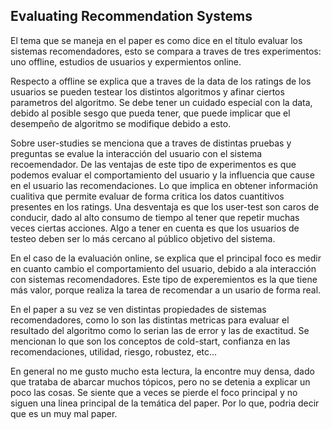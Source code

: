 ## Evaluating Recommendation Systems

El tema que se maneja en el paper es como dice en el título evaluar los sistemas recomendadores, esto se compara a traves de tres experimentos: uno offline, estudios de usuarios y expermientos online.

Respecto a offline se explica que a traves de la data de los ratings de los usuarios se pueden testear los distintos algoritmos y afinar ciertos parametros del algoritmo. Se debe tener un cuidado especial con la data, debido al posible sesgo que pueda tener, que puede implicar que el desempeño de algoritmo se modifique debido a esto.

Sobre user-studies se menciona que a traves de distintas pruebas y preguntas se evalue la interacción del usuario con el sistema recoemendador. De las ventajas de este tipo de experimentos es que podemos evaluar el comportamiento del usuario y la influencia que cause en el usuario las recomendaciones. Lo que implica en obtener información cualitiva que permite evaluar de forma critica los datos cuantitivos presentes en los ratings. Una desventaja es que los user-test son caros de conducir, dado al alto consumo de tiempo al tener que repetir muchas veces ciertas acciones. Algo a tener en cuenta es que los usuarios de testeo deben ser lo más cercano al público objetivo del sistema.

En el caso de la evaluación online, se explica que el principal foco es medir en cuanto cambio el comportamiento del usuario, debido a ala interacción con sistemas recomendadores. Este tipo de experemientos es la que tiene más valor, porque realiza la tarea de recomendar a un usario de forma real. 

En el paper a su vez se ven distintas propiedades de sistemas recomendadores, como lo son las distintas metricas para evaluar el resultado del algoritmo como lo serian las de error y las de exactitud. Se mencionan lo que son los conceptos de cold-start, confianza en las recomendaciones, utilidad, riesgo, robustez, etc... 

En general no me gusto mucho esta lectura, la encontre muy densa, dado que trataba de abarcar muchos tópicos, pero no se detenia a explicar un poco las cosas. Se siente que a veces se pierde el foco principal y no siguen una linea principal de la temática del paper. Por lo que, podria decir que es un muy mal paper. 